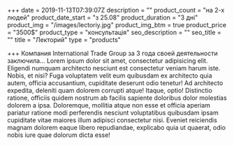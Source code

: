 +++
date = 2019-11-13T07:39:07Z
description = ""
product_count = "на 2-х людей"
product_date_start = "з 25.08"
product_duration = "3 дні"
product_img = "/images/lectoriy.jpg"
product_img_btm = true
product_price = "3500$"
product_type = "консультація"
seo_description = ""
seo_title = ""
title = "Лекторий"
type = "products"

+++
Компания International Trade Group за 3 года своей деятельности заключила…
Lorem ipsum dolor sit amet, consectetur adipisicing elit. Eligendi numquam architecto nesciunt est consectetur veniam harum iste. Nobis, et nisi? Fuga voluptatem velit eum quibusdam ex architecto quia autem, officia accusantium, cupiditate deserunt odio tenetur! Ad architecto expedita, deleniti quam dolorem corrupti atque! Itaque, optio! Distinctio ratione, officiis quidem nostrum ab facilis sapiente doloribus dolor molestias dolorem a ipsa. Doloremque, mollitia atque non esse et officia aperiam pariatur ratione modi perferendis nesciunt voluptatibus quibusdam ipsam cupiditate vitae maiores illum adipisci consectetur nisi. Eveniet reiciendis magnam dolorem eaque libero repudiandae, explicabo quia ut quaerat, odio nobis iure quae dolorum dicta esse!